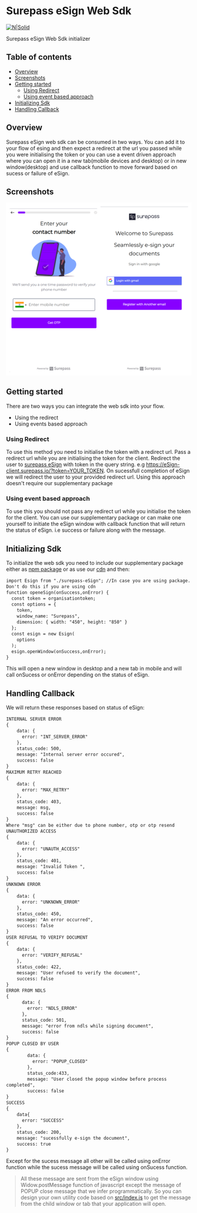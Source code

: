 # Surepass eSign Web Sdk 

[![N|Solid](https://surepass.io/wp-content/uploads/2019/09/2-layers@2x.png)](https://surepass.io/)

Surepass eSign Web Sdk initializer
## Table of contents
* [Overview](#overview)
* [Screenshots](#screenshots)
* [Getting started](#getting-started)
    * [Using Redirect ](#using-redirect)
    *  [Using event based approach](#using-event)
* [Initializing Sdk](#initialising-sdk)
* [Handling Callback](#handling-callback)

## Overview
Surepass eSign web sdk can be consumed in two ways. You can add it to your flow of esing and then expect a redirect at the url you passed while you were initialising the token or you can use a event driven approach where you can open it in a new tab(mobile devices and desktop) or in new window(desktop) and use callback function to move forward based on sucess or failure of eSign. 

## Screenshots
![surepass esign.png](https://github.com/surepassio/aadhaar-eSign-web-sdk/blob/master/surepass%20esign.png)
## Getting started
There are two ways you can integrate the web sdk into your flow.
- Using the redirect
- Using events based approach

### Using Redirect
To use this method you need to initialise the token with a redirect url. Pass a redirect url while you are initialising the token for the client. Redirect the user to [surepass eSign](https://eSign-client.surepass.io/) with token in the query string. e.g https://eSign-client.surepass.io/?token=YOUR_TOKEN. On sucessfull completion of eSign we will redirect the user to your provided redirect url. Using this approach doesn't require our supplementary package


### Using event based approach
To use this you should not pass any redirect url while you initialise the token for the client. You can use our supplementary package or can make one yourself to initiate the eSign window with callback function that will return the status of eSign. i.e success or failure along with the message.

## Initializing Sdk
To initialize the web sdk you need to include our supplementary package either as [npm package]() or as use our [cdn](https://) and then:
```
import Esign from "./surepass-eSign"; //In case you are using package. Don't do this if you are using cdn
function openeSign(onSuccess,onError) {
  const token = organisationtoken;
  const options = {
    token,
    window_name: "Surepass",
    dimension: { width: "450", height: "850" }
  };
  const esign = new Esign(
    options
  );
  esign.openWindow(onSuccess,onError);
}
```
This will open a new window in desktop and a new tab in mobile and will call onSucess or onError depending on the status of eSign.
## Handling Callback
We will return these responses based on status of eSign:
```
INTERNAL SERVER ERROR
{
    data: {
      error: "INT_SERVER_ERROR"
    },
    status_code: 500,
    message: "Internal server error occured",
    success: false
}
MAXIMUM RETRY REACHED
{
    data: {
      error: "MAX_RETRY"
    },
    status_code: 403,
    message: msg, 
    success: false
}
Where "msg" can be either due to phone number, otp or otp resend
UNAUTHORIZED ACCESS
{
    data: {
      error: "UNAUTH_ACCESS"
    },
    status_code: 401,
    message: "Invalid Token ",
    success: false
}
UNKNOWN ERROR
{
    data: {
      error: "UNKNOWN_ERROR"
    },
    status_code: 450,
    message: "An error occurred",
    success: false
}
USER REFUSAL TO VERIFY DOCUMENT
{
    data: {
      error: "VERIFY_REFUSAL"
    },
    status_code: 422,
    message: "User refused to verify the document",
    success: false
}
ERROR FROM NDLS
{
      data: {
        error: "NDLS_ERROR"
      },
      status_code: 501,
      message: "error from ndls while signing document",
      success: false
}
POPUP CLOSED BY USER
{
        data: {
          error: "POPUP_CLOSED"
        },
        status_code:433,
        message: "User closed the popup window before process completed",
        success: false
}
SUCCESS
{
    data{
      error: "SUCCESS"
    },
    status_code: 200,
    message: "sucessfully e-sign the document",
    success: true
}
```
Except for the sucess message all other will be called using onError function while the sucess message will be called using onSucess function.
>All these message are sent from the eSign window using Widow.postMessage function of javascript except the message of POPUP close message that we infer programmatically. So you can design your own utility code based on [src/index.js](https://github.com/surepassio/aadhaar-esign-web-sdk/blob/master/src/index.js) to get the message from the child window or tab that your application will open.
